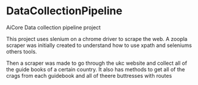 # DataCollectionPipeline
AiCore Data collection pipeline project

This project uses slenium on a chrome driver to scrape the web.
A zoopla scraper was initially created to understand how to use xpath and seleniums others tools.

Then a scraper was made to go through the ukc website and collect all of the guide books of a certain country. It also has methods to get all of the crags from each guidebook and all of theere buttresses with routes 

